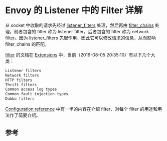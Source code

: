 # Envoy 的 Listener 中的 Filter 详解

从 socket 中收取的请求先经过 [listener_filters][5] 处理，然后再由 [filter_chains][4] 处理，前者包含的 filter 称为 listener filter，后者包含的 filter 称为 network filter。因为 listener_filters 先起作用，因此它可以修改请求的信息，从而影响 filter_chains 的匹配。

[filter][11] 的文档在 [Extensions][12] 中，当前（2019-08-05 20:35:10）有以下几个大类：

```sh
Listener filters
Network filters
HTTP filters
Thrift filters
Common access log types
Common fault injection types
Dubbo filters
```

[Configuration reference][13] 中有一半的内容在介绍 filter，对每个 filter 的用途和用法作了简要介绍。

## 参考

[1]: https://www.envoyproxy.io/docs/envoy/latest/api-v2/listeners/listeners "Listeners"
[2]: https://www.envoyproxy.io/docs/envoy/latest/api-v2/config/filter/network/http_connection_manager/v2/http_connection_manager.proto#envoy-api-msg-config-filter-network-http-connection-manager-v2-httpconnectionmanager  "HTTP Connection Manager"
[3]: https://www.envoyproxy.io/docs/envoy/latest/api-v2/api/v2/core/address.proto#envoy-api-msg-core-address "core.Address"
[4]: https://www.envoyproxy.io/docs/envoy/latest/api-v2/api/v2/listener/listener.proto#envoy-api-msg-listener-filterchain "listener.FilterChain"
[5]: https://www.envoyproxy.io/docs/envoy/latest/api-v2/api/v2/listener/listener.proto#envoy-api-msg-listener-listenerfilter  "listener.ListenerFilter"
[6]: https://www.envoyproxy.io/docs/envoy/latest/api-v2/config/config#  "Extensions"
[7]: https://www.lijiaocn.com/%E9%A1%B9%E7%9B%AE/2018/12/29/envoy-07-features-2-dynamic-discovery.html#go-control-plane "go-control-plane"
[8]: https://github.com/envoyproxy/go-control-plane/blob/v0.8.4/envoy/api/v2/lds.pb.go "go-control-plane/envoy/api/v2/lds.pb.go"
[9]: https://github.com/envoyproxy/go-control-plane/blob/v0.8.4/envoy/api/v2/listener/listener.pb.go "envoy/api/v2/listener/listener.pb.go"
[10]: https://github.com/envoyproxy/go-control-plane/tree/v0.8.4/envoy/config/filter "go-control-plane/envoy/config/filter/"
[11]: https://www.envoyproxy.io/docs/envoy/latest/api-v2/config/filter/filter "Filters"
[12]: https://www.envoyproxy.io/docs/envoy/latest/api-v2/config/config#  "Extensions"
[13]: https://www.envoyproxy.io/docs/envoy/latest/configuration/configuration  "Configuration reference"
